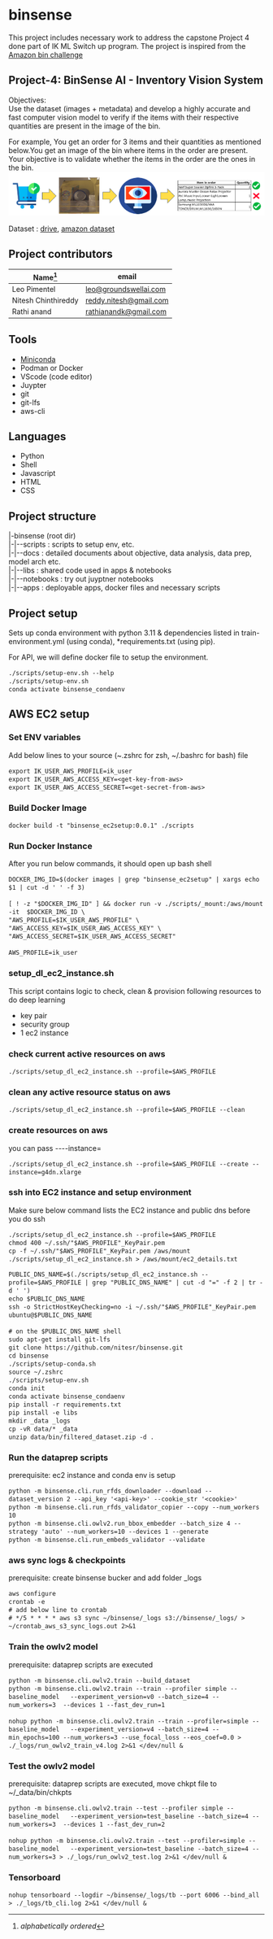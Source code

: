 # binsense
This project includes necessary work to address the capstone Project 4 done part of IK ML Switch up program. The project is inspired from the [Amazon bin challenge](https://github.com/silverbottlep/abid_challenge)

## Project-4: BinSense AI - Inventory Vision System
Objectives: \
Use the dataset (images + metadata) and develop a highly accurate and fast computer vision model to verify if the items with their respective quantities are present in the image of the bin. 

For example, You get an order for 3 items and their quantities as mentioned below.You get an image of the bin where items in the order are present. Your objective is to validate whether the items in the order are the ones in the bin.
![flow](./docs/objective_flow.png)


Dataset : [drive](https://docs.google.com/spreadsheets/d/1rZfFrHEbfX_b-3ofEIDxLQUFNDWtmDarXBrU4nn4Luw/edit#gid=601918728), [amazon dataset](https://github.com/awslabs/open-data-docs/tree/main/docs/aft-vbi-pds)

## Project contributors
| Name[^1]            | email                  |
|---------------------|------------------------|
| Leo Pimentel        | leo@groundswellai.com  |
| Nitesh Chinthireddy | reddy.nitesh@gmail.com |
| Rathi anand         | rathianandk@gmail.com  |
[^1]: *alphabetically ordered*

## Tools
- [Miniconda](https://conda.io/projects/conda/en/latest/user-guide/install/index.html)
- Podman or Docker
- VScode (code editor)
- Juypter
- git
- git-lfs
- aws-cli

## Languages
- Python
- Shell
- Javascript
- HTML
- CSS

## Project structure
|-binsense (root dir) \
|-|--scripts    : scripts to setup env, etc. \
|-|--docs       : detailed documents about objective, data analysis, data prep, model arch etc. \
|-|--libs       : shared code used in apps & notebooks \
|-|--notebooks  : try out juyptner notebooks \
|-|--apps       : deployable apps, docker files and necessary scripts

## Project setup
Sets up conda environment with python 3.11 & dependencies listed in train-environment.yml (using conda), *requirements.txt (using pip).

For API, we will define docker file to setup the environment.
```
./scripts/setup-env.sh --help
./scripts/setup-env.sh
conda activate binsense_condaenv
```

## AWS EC2 setup

### Set ENV variables
Add below lines to your source (~.zshrc for zsh, ~/.bashrc for bash) file
```
export IK_USER_AWS_PROFILE=ik_user
export IK_USER_AWS_ACCESS_KEY=<get-key-from-aws>
export IK_USER_AWS_ACCESS_SECRET=<get-secret-from-aws>
```

### Build Docker Image
```
docker build -t "binsense_ec2setup:0.0.1" ./scripts
```

### Run Docker Instance
After you run below commands, it should open up bash shell
```
DOCKER_IMG_ID=$(docker images | grep "binsense_ec2setup" | xargs echo $1 | cut -d ' ' -f 3)

[ ! -z "$DOCKER_IMG_ID" ] && docker run -v ./scripts/_mount:/aws/mount -it  $DOCKER_IMG_ID \
"AWS_PROFILE=$IK_USER_AWS_PROFILE" \
"AWS_ACCESS_KEY=$IK_USER_AWS_ACCESS_KEY" \
"AWS_ACCESS_SECRET=$IK_USER_AWS_ACCESS_SECRET"

AWS_PROFILE=ik_user
```

### setup_dl_ec2_instance.sh
This script contains logic to check, clean & provision following resources to do deep learning
- key pair
- security group
- 1 ec2 instance

### check current active resources on aws
```
./scripts/setup_dl_ec2_instance.sh --profile=$AWS_PROFILE
```

### clean any active resource status on aws
```
./scripts/setup_dl_ec2_instance.sh --profile=$AWS_PROFILE --clean
```

### create resources on aws
you can pass ----instance=<type of ec2 instance e.g. g4dn.xlarge or g4dn.12xlarge>
```
./scripts/setup_dl_ec2_instance.sh --profile=$AWS_PROFILE --create --instance=g4dn.xlarge
```

### ssh into EC2 instance and setup environment
Make sure below command lists the EC2 instance and public dns before you do ssh
```
./scripts/setup_dl_ec2_instance.sh --profile=$AWS_PROFILE
chmod 400 ~/.ssh/"$AWS_PROFILE"_KeyPair.pem
cp -f ~/.ssh/"$AWS_PROFILE"_KeyPair.pem /aws/mount
./scripts/setup_dl_ec2_instance.sh > /aws/mount/ec2_details.txt
```
```
PUBLIC_DNS_NAME=$(./scripts/setup_dl_ec2_instance.sh --profile=$AWS_PROFILE | grep "PUBLIC_DNS_NAME" | cut -d "=" -f 2 | tr -d ' ')
echo $PUBLIC_DNS_NAME
ssh -o StrictHostKeyChecking=no -i ~/.ssh/"$AWS_PROFILE"_KeyPair.pem ubuntu@$PUBLIC_DNS_NAME

# on the $PUBLIC_DNS_NAME shell
sudo apt-get install git-lfs
git clone https://github.com/nitesr/binsense.git
cd binsense
./scripts/setup-conda.sh
source ~/.zshrc
./scripts/setup-env.sh
conda init
conda activate binsense_condaenv
pip install -r requirements.txt
pip install -e libs
mkdir _data _logs
cp -vR data/* _data
unzip data/bin/filtered_dataset.zip -d .
```

### Run the dataprep scripts
prerequisite: ec2 instance and conda env is setup
```
python -m binsense.cli.run_rfds_downloader --download --dataset_version 2 --api_key '<api-key>' --cookie_str '<cookie>'
python -m binsense.cli.run_rfds_validator_copier --copy --num_workers 10
python -m binsense.cli.owlv2.run_bbox_embedder --batch_size 4 --strategy 'auto' --num_workers=10 --devices 1 --generate
python -m binsense.cli.run_embeds_validator --validate
```

### aws sync logs & checkpoints
prerequisite: create binsense bucker and add folder _logs
```
aws configure
crontab -e
# add below line to crontab
# */5 * * * * aws s3 sync ~/binsense/_logs s3://binsense/_logs/ > ~/crontab_aws_s3_sync_logs.out 2>&1
```

### Train the owlv2 model
prerequisite: dataprep scripts are executed
```
python -m binsense.cli.owlv2.train --build_dataset
python -m binsense.cli.owlv2.train --train --profiler simple --baseline_model   --experiment_version=v0 --batch_size=4 --num_workers=3  --devices 1 --fast_dev_run=1

nohup python -m binsense.cli.owlv2.train --train --profiler=simple --baseline_model   --experiment_version=v4 --batch_size=4 --min_epochs=100 --num_workers=3 --use_focal_loss --eos_coef=0.0 > ./_logs/run_owlv2_train_v4.log 2>&1 </dev/null &
```

### Test the owlv2 model
prerequisite: dataprep scripts are executed, move chkpt file to ~/_data/bin/chkpts
```
python -m binsense.cli.owlv2.train --test --profiler simple --baseline_model   --experiment_version=test_baseline --batch_size=4 --num_workers=3  --devices 1 --fast_dev_run=2

nohup python -m binsense.cli.owlv2.train --test --profiler=simple --baseline_model   --experiment_version=test_baseline --batch_size=4 --num_workers=3 > ./_logs/run_owlv2_test.log 2>&1 </dev/null &
```



### Tensorboard
```
nohup tensorboard --logdir ~/binsense/_logs/tb --port 6006 --bind_all > ./_logs/tb_cli.log 2>&1 </dev/null &
```




